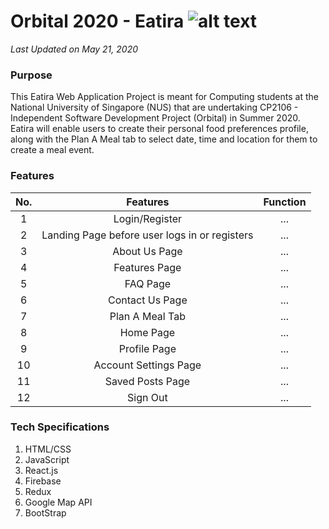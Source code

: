 # Orbital 2020 - Eatira ![alt text](https://i.imgur.com/hy5nHIpt.png) 
_Last Updated on May 21, 2020_

### Purpose
This Eatira Web Application Project is meant for Computing students at the National University of Singapore (NUS) that are undertaking CP2106 - Independent Software Development Project (Orbital) in Summer 2020. Eatira will enable users to create their personal food preferences profile, along with the Plan A Meal tab to select date, time and location for them to create a meal event. 

### Features

| No.           | Features                                       | Function  |
|:-------------:|:---------------------------------------------: |:---------:|
| 1             | Login/Register                                 | ...       |
| 2             | Landing Page before user logs in or registers  | ...       |
| 3             | About Us Page                                  | ...       |
| 4             | Features Page                                  | ...       |
| 5             | FAQ Page                                       | ...       |
| 6             | Contact Us Page                                | ...       |
| 7             | Plan A Meal Tab                                | ...       |
| 8             | Home Page                                      | ...       |
| 9             | Profile Page                                   | ...       |
| 10            | Account Settings Page                          | ...       |
| 11            | Saved Posts Page                               | ...       |
| 12            | Sign Out                                       | ...       |

### Tech Specifications
1. HTML/CSS
2. JavaScript
3. React.js
4. Firebase
5. Redux
6. Google Map API
7. BootStrap
